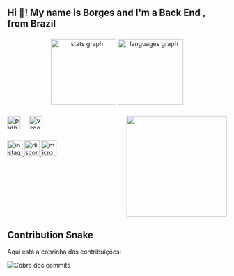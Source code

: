 <h2 align="left">Hi 🤙! My name is Borges and I'm a Back End , from Brazil</h2>

###

<div align="center">
  <img src="https://github-readme-stats.vercel.app/api?username=BGZ-dev&hide_title=false&hide_rank=true&show_icons=true&include_all_commits=true&count_private=true&disable_animations=false&theme=dark&locale=en&hide_border=false&custom_title=Borges%20Git-hub%20Stats" height="150" alt="stats graph"  />
  <img src="https://github-readme-stats.vercel.app/api/top-langs?username=BGZ-dev&locale=en&hide_title=false&layout=compact&card_width=320&langs_count=5&theme=dark&hide_border=false&custom_title=Used%20Languages" height="150" alt="languages graph"  />
</div>

###

<img align="right" height="230" src="https://i.imgflip.com/a3w067.gif"  />

###

<div align="left">
  <img src="https://cdn.jsdelivr.net/gh/devicons/devicon/icons/python/python-plain.svg" height="30" alt="python logo"  />
  <img width="12" />
  <img src="https://cdn.jsdelivr.net/gh/devicons/devicon/icons/vscode/vscode-original.svg" height="30" alt="vscode logo"  />
</div>

###

<div align="left">
  <a href="https://www.instagram.com/not.borgez/#" target="_blank">
    <img src="https://img.shields.io/static/v1?message=Instagram&logo=instagram&label=&color=black&logoColor=black&labelColor=white&style=for-the-badge" height="35" alt="instagram logo"  />
  </a>
  <a href="https://discord.com/users/jonbass" target="_blank">
    <img src="https://img.shields.io/static/v1?message=Discord&logo=discord&label=&color=black&logoColor=black&labelColor=white&style=for-the-badge" height="35" alt="discord logo"  />
  </a>
  <a href="mailto:joao.neto0711@hotmail.com" target="_blank">
    <img src="https://img.shields.io/static/v1?message=Outlook&logo=microsoft-outlook&label=&color=black&logoColor=black&labelColor=white&style=for-the-badge" height="35" alt="microsoft-outlook logo"  />
  </a>
</div>

###

<br clear="both">

## Contribution Snake

Aqui está a cobrinha das contribuições:

![Cobra dos commits](https://github.com/BGZ-dev/BGZ-dev/blob/output/github-contribution-grid-snake.svg)

###
